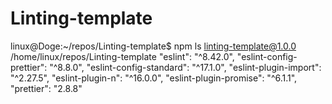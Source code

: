 # Linting-template
linux@Doge:~/repos/Linting-template$ npm ls
linting-template@1.0.0 /home/linux/repos/Linting-template
 "eslint": "^8.42.0",
    "eslint-config-prettier": "^8.8.0",
    "eslint-config-standard": "^17.1.0",
    "eslint-plugin-import": "^2.27.5",
    "eslint-plugin-n": "^16.0.0",
    "eslint-plugin-promise": "^6.1.1",
    "prettier": "2.8.8"